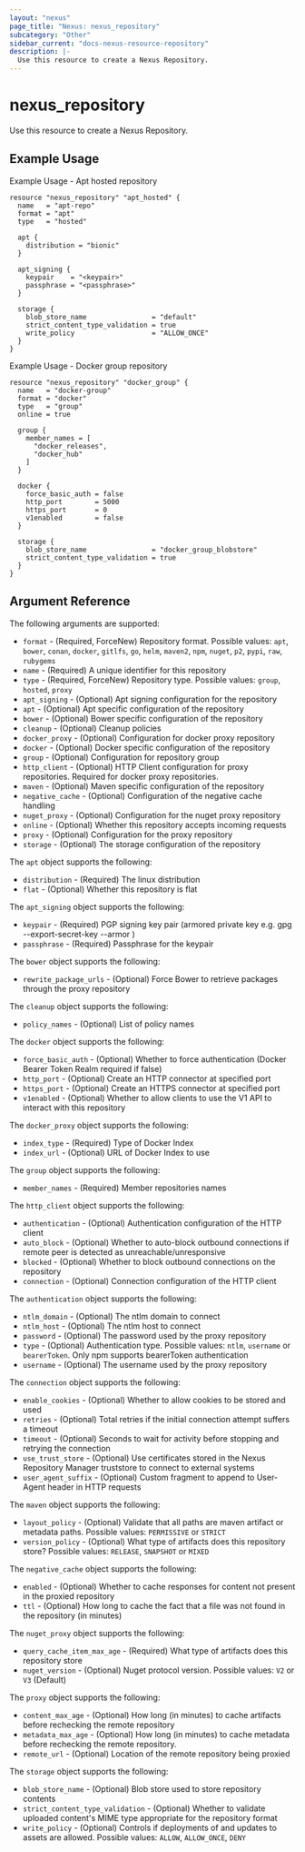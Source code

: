 ```yaml
---
layout: "nexus"
page_title: "Nexus: nexus_repository"
subcategory: "Other"
sidebar_current: "docs-nexus-resource-repository"
description: |-
  Use this resource to create a Nexus Repository.
---
```


# nexus_repository

Use this resource to create a Nexus Repository.

## Example Usage

Example Usage - Apt hosted repository

```hcl
resource "nexus_repository" "apt_hosted" {
  name   = "apt-repo"
  format = "apt"
  type   = "hosted"

  apt {
    distribution = "bionic"
  }

  apt_signing {
    keypair    = "<keypair>"
    passphrase = "<passphrase>"
  }

  storage {
    blob_store_name                = "default"
    strict_content_type_validation = true
    write_policy                   = "ALLOW_ONCE"
  }
}
```

Example Usage - Docker group repository

```hcl
resource "nexus_repository" "docker_group" {
  name   = "docker-group"
  format = "docker"
  type   = "group"
  online = true

  group {
    member_names = [
      "docker_releases",
      "docker_hub"
    ]
  }

  docker {
    force_basic_auth = false
    http_port        = 5000
    https_port       = 0
    v1enabled        = false
  }

  storage {
    blob_store_name                = "docker_group_blobstore"
    strict_content_type_validation = true
  }
}
```

## Argument Reference

The following arguments are supported:

* `format` - (Required, ForceNew) Repository format. Possible values: `apt`, `bower`, `conan`, `docker`, `gitlfs`, `go`, `helm`, `maven2`, `npm`, `nuget`, `p2`, `pypi`, `raw`, `rubygems`
* `name` - (Required) A unique identifier for this repository
* `type` - (Required, ForceNew) Repository type. Possible values: `group`, `hosted`, `proxy`
* `apt_signing` - (Optional) Apt signing configuration for the repository
* `apt` - (Optional) Apt specific configuration of the repository
* `bower` - (Optional) Bower specific configuration of the repository
* `cleanup` - (Optional) Cleanup policies
* `docker_proxy` - (Optional) Configuration for docker proxy repository
* `docker` - (Optional) Docker specific configuration of the repository
* `group` - (Optional) Configuration for repository group
* `http_client` - (Optional) HTTP Client configuration for proxy repositories. Required for docker proxy repositories.
* `maven` - (Optional) Maven specific configuration of the repository
* `negative_cache` - (Optional) Configuration of the negative cache handling
* `nuget_proxy` - (Optional) Configuration for the nuget proxy repository
* `online` - (Optional) Whether this repository accepts incoming requests
* `proxy` - (Optional) Configuration for the proxy repository
* `storage` - (Optional) The storage configuration of the repository

The `apt` object supports the following:

* `distribution` - (Required) The linux distribution
* `flat` - (Optional) Whether this repository is flat

The `apt_signing` object supports the following:

* `keypair` - (Required) PGP signing key pair (armored private key e.g. gpg --export-secret-key --armor )
* `passphrase` - (Required) Passphrase for the keypair

The `bower` object supports the following:

* `rewrite_package_urls` - (Optional) Force Bower to retrieve packages through the proxy repository

The `cleanup` object supports the following:

* `policy_names` - (Optional) List of policy names

The `docker` object supports the following:

* `force_basic_auth` - (Optional) Whether to force authentication (Docker Bearer Token Realm required if false)
* `http_port` - (Optional) Create an HTTP connector at specified port
* `https_port` - (Optional) Create an HTTPS connector at specified port
* `v1enabled` - (Optional) Whether to allow clients to use the V1 API to interact with this repository

The `docker_proxy` object supports the following:

* `index_type` - (Required) Type of Docker Index
* `index_url` - (Optional) URL of Docker Index to use

The `group` object supports the following:

* `member_names` - (Required) Member repositories names

The `http_client` object supports the following:

* `authentication` - (Optional) Authentication configuration of the HTTP client
* `auto_block` - (Optional) Whether to auto-block outbound connections if remote peer is detected as unreachable/unresponsive
* `blocked` - (Optional) Whether to block outbound connections on the repository
* `connection` - (Optional) Connection configuration of the HTTP client

The `authentication` object supports the following:

* `ntlm_domain` - (Optional) The ntlm domain to connect
* `ntlm_host` - (Optional) The ntlm host to connect
* `password` - (Optional) The password used by the proxy repository
* `type` - (Optional) Authentication type. Possible values: `ntlm`, `username` or `bearerToken`. Only npm supports bearerToken authentication
* `username` - (Optional) The username used by the proxy repository

The `connection` object supports the following:

* `enable_cookies` - (Optional) Whether to allow cookies to be stored and used
* `retries` - (Optional) Total retries if the initial connection attempt suffers a timeout
* `timeout` - (Optional) Seconds to wait for activity before stopping and retrying the connection
* `use_trust_store` - (Optional) Use certificates stored in the Nexus Repository Manager truststore to connect to external systems
* `user_agent_suffix` - (Optional) Custom fragment to append to User-Agent header in HTTP requests

The `maven` object supports the following:

* `layout_policy` - (Optional) Validate that all paths are maven artifact or metadata paths. Possible values: `PERMISSIVE` or `STRICT`
* `version_policy` - (Optional) What type of artifacts does this repository store? Possible values: `RELEASE`, `SNAPSHOT` or `MIXED`

The `negative_cache` object supports the following:

* `enabled` - (Optional) Whether to cache responses for content not present in the proxied repository
* `ttl` - (Optional) How long to cache the fact that a file was not found in the repository (in minutes)

The `nuget_proxy` object supports the following:

* `query_cache_item_max_age` - (Required) What type of artifacts does this repository store
* `nuget_version` - (Optional) Nuget protocol version. Possible values: `V2` or `V3` (Default)

The `proxy` object supports the following:

* `content_max_age` - (Optional) How long (in minutes) to cache artifacts before rechecking the remote repository
* `metadata_max_age` - (Optional) How long (in minutes) to cache metadata before rechecking the remote repository.
* `remote_url` - (Optional) Location of the remote repository being proxied

The `storage` object supports the following:

* `blob_store_name` - (Optional) Blob store used to store repository contents
* `strict_content_type_validation` - (Optional) Whether to validate uploaded content's MIME type appropriate for the repository format
* `write_policy` - (Optional) Controls if deployments of and updates to assets are allowed. Possible values: `ALLOW`, `ALLOW_ONCE`, `DENY`


